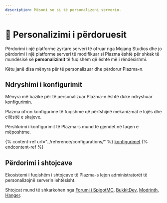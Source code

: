 ```yaml
---
description: Mësoni se si të personalizoni serverin.
---
```


# 🎨 Personalizimi i përdoruesit

Përdorimi i një platforme zyrtare serveri të ofruar nga Mojang Studios dhe jo përdorimi i një platforme serveri të modifikuar si Plazma është për shkak të mundësisë së **personalizimit** të fuqishëm që është më i rëndësishmi.

Këtu janë disa mënyra për të personalizuar dhe përdorur Plazma-n.

## Ndryshimi i konfigurimit <a href="#id-1" id="id-1"></a>

Mënyra më bazike për të personalizuar Plazma-n është duke ndryshuar konfigurimin.

Plazma ofron konfigurime të fuqishme që përfshijnë mekanizmat e lojës dhe cilësitë e skajeve.

Përshkrimi i konfigurimit të Plazma-s mund të gjendet në faqen e mëposhtme.

{% content-ref url="../reference/configurations/" %}
[konfigurimet](../reference/configurations/)
{% endcontent-ref %}

## Përdorimi i shtojcave <a href="#id-2" id="id-2"></a>

Ekosistemi i fuqishëm i shtojcave të Plazma-s lejon administratorët të personalizojnë serverin lehtësisht.

Shtojcat mund të shkarkohen nga [Forumi i SpigotMC](https://www.spigotmc.org/resources/), [BukkitDev](https://dev.bukkit.org/bukkit-plugins), [Modrinth](https://modrinth.com/plugins), [Hanger](https://hangar.papermc.io/).

